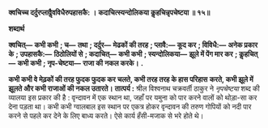 **क्वचिच्च दर्दुरप्लावैॢवविधैरुपहासकै: ।** **कदाचित्स्यन्दोलिकया कॢहचिन्नृपचेष्टया ॥ १५॥** 

**शब्दार्थ** 

**क्वचित्—** **कभी कभी** **; च—** **तथा** **; दर्दुर—** **मेढकों की तरह** **; प्लावै:—** **कूद कर** **; विविधै:—** **अनेक प्रकार के** **; उपहासकै:—** **ठिठोलियों से** **; कदाचित्—** **कभी कभी** **; स्यन्दोलिकया—** **झूले में पेंग मार कर** **; कॢहचित्—** **कभी कभी** **; नृप-चेष्टया—** **राजा की** **नकल करके।** **.** 

**कभी कभी वे मेढ़कों की तरह फुदक फुदक कर चलते, कभी तरह तरह के हास परिहास** **करते, कभी झूले में झूलते और कभी राजाओं की नकल उतारते।** **तात्पर्य :** श्रील विश्वनाथ चक्रवर्ती ठाकुर ने *नृपचेष्टया* शब्द की व्यालया इस प्रकार की है : वृन्दावन में एक स्थान था, जहाँ पर यमुना को पार करने वालों को थोड़ा-सा कर देना पड़ता था। कभी कभी ग्वालबाल इस स्थान पर एकत्र होकर वृन्दावन की तरुण गोपियों को नदी पार करने से पहले कर देने के लिए बाध्य करते। ऐसे कार्य हँसी-मजाक से भरे होते थे।  